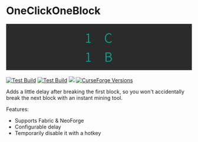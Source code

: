 # OneClickOneBlock

![](icons/1024x256.png)

[![Test Build](https://github.com/LucunJi/OneClickOneBlock/actions/workflows/test-build.yml/badge.svg)](https://github.com/LucunJi/OneClickOneBlock/actions/workflows/test-build.yml)
[![Test Build](https://github.com/LucunJi/OneClickOneBlock/actions/workflows/autorelease.yml/badge.svg)](https://github.com/LucunJi/OneClickOneBlock/actions/workflows/autorelease.yml)
[![](https://cf.way2muchnoise.eu/full_1292580_downloads.svg)](https://www.curseforge.com/minecraft/mc-mods/extraplayerrenderer)
[![CurseForge Versions](https://cf.way2muchnoise.eu/versions/1292580.svg)](https://www.curseforge.com/minecraft/mc-mods/one-click-one-block-1c1b)

Adds a little delay after breaking the first block, so you won't accidentally break the next block with an instant mining tool.

Features:

- Supports Fabric & NeoForge
- Configurable delay
- Temporarily disable it with a hotkey

<!-- Add a gif here that compares behavior with/without this mod -->
